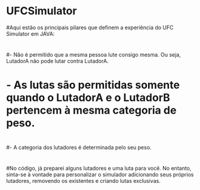 # UFCSimulator
#Aqui estão os principais pilares que definem a experiência do UFC Simulator em JAVA:
#
#-  Não é permitido que a mesma pessoa lute consigo mesma. Ou seja, LutadorA não pode lutar contra LutadorA. 
#
# - As lutas são permitidas somente quando o LutadorA e o LutadorB pertencem à mesma categoria de peso. 
#
#- A categoria dos lutadores é determinada pelo seu peso. 
#
#No código, já preparei alguns lutadores e uma luta para você. No entanto, sinta-se à vontade para personalizar o simulador adicionando seus próprios lutadores, removendo os existentes e criando lutas exclusivas.
